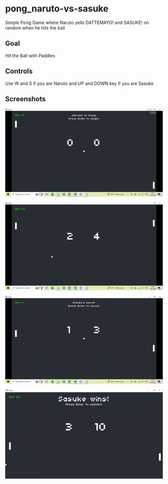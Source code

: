 # pong_naruto-vs-sasuke

Simple Pong Game where Naruto yells DATTEMAYO! and SASUKE! on random when he hits the ball

## Goal

Hit the Ball with Paddles

## Controls

Use W and S if you are Naruto and UP and DOWN key if you are Sasuke

## Screenshots
![Start State](https://raw.githubusercontent.com/hackorlyf/pong_naruto-vs-sasuke/main/SS/Start%20State.png)

![Play State](https://raw.githubusercontent.com/hackorlyf/pong_naruto-vs-sasuke/main/SS/Play%20State.png)

![Serve State](https://raw.githubusercontent.com/hackorlyf/pong_naruto-vs-sasuke/main/SS/Serve%20State.png)

![Victory State](https://raw.githubusercontent.com/hackorlyf/pong_naruto-vs-sasuke/main/SS/Victory%20State.png)
